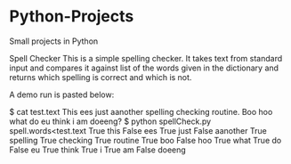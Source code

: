 # Python-Projects
Small projects in Python


Spell Checker
This is a simple spelling checker. It takes text from standard input and compares it against list of the words given in the dictionary and returns which spelling is correct and which is not.

A demo run is pasted below:

$ cat test.text
This ees just aanother spelling checking routine.
Boo hoo what do eu think i am doeeng?
$ python spellCheck.py spell.words<test.text
 True   this
 False  ees
 True   just
 False  aanother
 True   spelling
 True   checking
 True   routine
 True   boo
 False  hoo
 True   what
 True   do
 False  eu
 True   think
 True   i
 True   am
 False  doeeng
